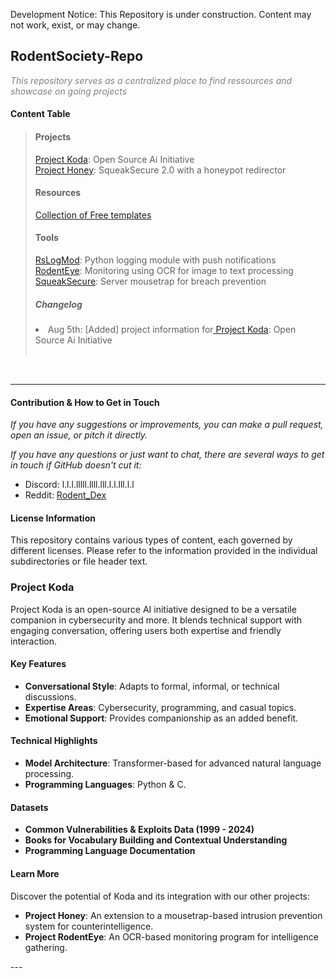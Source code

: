 
<p>Development Notice: This Repository is under construction. Content may not work, exist, or may change.</p>

<h2>RodentSociety-Repo</h2>
<p style="color: grey;">
    <i>This repository serves as a centralized place to find ressources and showcase on going projects</i>
</p>

<h4>Content Table</h4>
<blockquote>
    <h4>Projects</h4>
    <a href="#ProjectKoda">Project Koda</a>: Open Source Ai Initiative<br>
    <a href="#ProjectHoney">Project Honey</a>: SqueakSecure 2.0 with a honeypot redirector<br>
    <h4>Resources</h4>
    <a href="/templates"> Collection of Free templates</a><br>
    <h4>Tools</h4>
    <a href="#RsLogMod">RsLogMod</a>: Python logging module with push notifications<br>
    <a href="#RodentEye">RodentEye</a>: Monitoring using OCR for image to text processing<br>
    <a href="#SqueakSecure">SqueakSecure</a>: Server mousetrap for breach prevention<br>
    <h5>
Changelog
</h5>  
    <li>
        <lu>
            Aug 5th: [Added] project information for<a href="#ProjectKoda"> Project Koda</a>: Open Source Ai Initiative<br><br>
        </lu>
    </li>
</blockquote>
<br>
<hr>
<h4>Contribution & How to Get in Touch</h4>
<p>
    <i>If you have any suggestions or improvements, you can make a pull request, open an issue, or pitch it directly.</i>
</p>
<p>
    <i>If you have any questions or just want to chat, there are several ways to get in touch if GitHub doesn't cut it:</i>
</p>
<ul>
    <li>Discord: l.l.l.lllll.llll.lll.l.l.lll.l.l</li>
    <li>Reddit: <a href="https://www.reddit.com/u/Rodent_Dex/">Rodent_Dex</a></li>
</ul>

<h4>License Information</h4>
<p>
    This repository contains various types of content, each governed by different licenses. Please refer to the information provided in the individual subdirectories or file header text.
</p>

<h3 id="ProjectKoda">Project Koda</h3>
<p>Project Koda is an open-source AI initiative designed to be a versatile companion in cybersecurity and more. It blends technical support with engaging conversation, offering users both expertise and friendly interaction.</p>

<h4>Key Features</h4>
<ul>
    <li><strong>Conversational Style</strong>: Adapts to formal, informal, or technical discussions.</li>
    <li><strong>Expertise Areas</strong>: Cybersecurity, programming, and casual topics.</li>
    <li><strong>Emotional Support</strong>: Provides companionship as an added benefit.</li>
</ul>

<h4>Technical Highlights</h4>
<ul>
    <li><strong>Model Architecture</strong>: Transformer-based for advanced natural language processing.</li>
    <li><strong>Programming Languages</strong>: Python & C.</li>
</ul>

<h4>Datasets</h4>
<ul>
    <li><strong>Common Vulnerabilities & Exploits Data (1999 - 2024)</strong></li>
    <li><strong>Books for Vocabulary Building and Contextual Understanding</strong></li>
    <li><strong>Programming Language Documentation</strong></li>
</ul>

<h4>Learn More</h4>
<p>Discover the potential of Koda and its integration with our other projects:</p>
<ul>
    <li><strong>Project Honey</strong>: An extension to a mousetrap-based intrusion prevention system for counterintelligence.</li>
    <li><strong>Project RodentEye</strong>: An OCR-based monitoring program for intelligence gathering.</li>
</ul>
---
